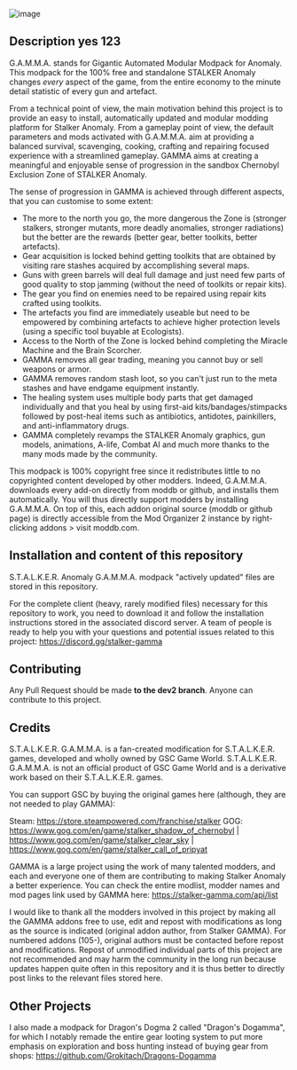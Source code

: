 ![image](https://github.com/user-attachments/assets/84c1bc08-f957-4372-bc98-3bef29f666d1)

## Description yes 123

G.A.M.M.A. stands for Gigantic Automated Modular Modpack for Anomaly. This modpack for the 100% free and standalone STALKER Anomaly changes *every* aspect of the game, from the entire economy to the minute detail statistic of every gun and artefact.

From a technical point of view, the main motivation behind this project is to provide an easy to install, automatically updated and modular modding platform for Stalker Anomaly. From a gameplay point of view, the default parameters and mods activated with G.A.M.M.A. aim at providing a balanced survival, scavenging, cooking, crafting and repairing focused experience with a streamlined gameplay. GAMMA aims at creating a meaningful and enjoyable sense of progression in the sandbox Chernobyl Exclusion Zone of STALKER Anomaly.

The sense of progression in GAMMA is achieved through different aspects, that you can customise to some extent:
- The more to the north you go, the more dangerous the Zone is (stronger stalkers, stronger mutants, more deadly anomalies, stronger radiations) but the better are the rewards (better gear, better toolkits, better artefacts).
- Gear acquisition is locked behind getting toolkits that are obtained by visiting rare stashes acquired by accomplishing several maps.
- Guns with green barrels will deal full damage and just need few parts of good quality to stop jamming (without the need of toolkits or repair kits).
- The gear you find on enemies need to be repaired using repair kits crafted using toolkits.
- The artefacts you find are immediately useable but need to be empowered by combining artefacts to achieve higher protection levels (using a specific tool buyable at Ecologists).
- Access to the North of the Zone is locked behind completing the Miracle Machine and the Brain Scorcher.
- GAMMA removes all gear trading, meaning you cannot buy or sell weapons or armor.
- GAMMA removes random stash loot, so you can't just run to the meta stashes and have endgame equipment instantly.
- The healing system uses multiple body parts that get damaged individually and that you heal by using first-aid kits/bandages/stimpacks followed by post-heal items such as antibiotics, antidotes, painkillers, and anti-inflammatory drugs. 
- GAMMA completely revamps the STALKER Anomaly graphics, gun models, animations, A-life, Combat AI and much more thanks to the many mods made by the community.

This modpack is 100% copyright free since it redistributes little to no copyrighted content developed by other modders. Indeed, G.A.M.M.A. downloads every add-on directly from moddb or github, and installs them automatically. You will thus directly support modders by installing G.A.M.M.A. On top of this, each addon original source (moddb or github page) is directly accessible from the Mod Organizer 2 instance by right-clicking addons > visit moddb.com.

## Installation and content of this repository

S.T.A.L.K.E.R. Anomaly G.A.M.M.A. modpack "actively updated" files are stored in this repository.

For the complete client (heavy, rarely modified files) necessary for this repository to work, you need to download it and follow the installation instructions stored in the associated discord server. A team of people is ready to help you with your questions and potential issues related to this project:
https://discord.gg/stalker-gamma

## Contributing

Any Pull Request should be made **to the dev2 branch**. Anyone can contribute to this project.

## Credits

S.T.A.L.K.E.R. G.A.M.M.A. is a fan-created modification for S.T.A.L.K.E.R. games, developed and wholly owned by GSC Game World. S.T.A.L.K.E.R. G.A.M.M.A. is not an official product of GSC Game World and is a derivative work based on their S.T.A.L.K.E.R. games.

You can support GSC by buying the original games here (although, they are not needed to play GAMMA):

Steam: https://store.steampowered.com/franchise/stalker
GOG: https://www.gog.com/en/game/stalker_shadow_of_chernobyl | https://www.gog.com/en/game/stalker_clear_sky | https://www.gog.com/en/game/stalker_call_of_pripyat


GAMMA is a large project using the work of many talented modders, and each and everyone one of them are contributing to making Stalker Anomaly a better experience. You can check the entire modlist, modder names and mod pages link used by GAMMA here:
https://stalker-gamma.com/api/list

I would like to thank all the modders involved in this project by making all the GAMMA addons free to use, edit and repost with modifications as long as the source is indicated (original addon author, from Stalker GAMMA). For numbered addons (105-), original authors must be contacted before repost and modifications. Repost of unmodified individual parts of this project are not recommended and may harm the community in the long run because updates happen quite often in this repository and it is thus better to directly post links to the relevant files stored here.


## Other Projects

I also made a modpack for Dragon's Dogma 2 called "Dragon's Dogamma", for which I notably remade the entire gear looting system to put more emphasis on exploration and boss hunting instead of buying gear from shops: https://github.com/Grokitach/Dragons-Dogamma
